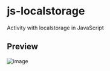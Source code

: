 # js-localstorage
Activity with localstorage in JavaScript

## Preview
![image](https://user-images.githubusercontent.com/74383095/217751207-9399efe3-a0c8-4db7-92c7-742f40904331.png)

